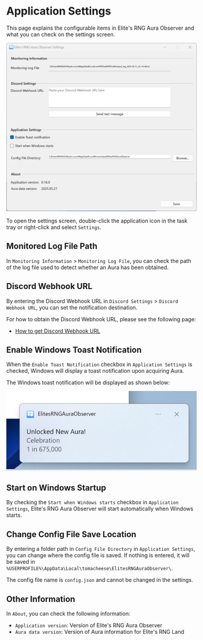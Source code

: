 # Application Settings

This page explains the configurable items in Elite's RNG Aura Observer and what you can check on the settings screen.

![Settings screen of Elite's RNG Aura Observer](/docs/assets/installation/settings-ui.png)

To open the settings screen, double-click the application icon in the task tray or right-click and select `Settings`.

## Monitored Log File Path

In `Monitoring Information` > `Monitoring Log File`, you can check the path of the log file used to detect whether an Aura has been obtained.

## Discord Webhook URL

By entering the Discord Webhook URL in `Discord Settings` > `Discord Webhook URL`, you can set the notification destination.

For how to obtain the Discord Webhook URL, please see the following page:

- [How to get Discord Webhook URL](get-discord-webhook-url.md)

## Enable Windows Toast Notification

When the `Enable Toast Notification` checkbox in `Application Settings` is checked, Windows will display a toast notification upon acquiring Aura.

The Windows toast notification will be displayed as shown below:

![Example of Windows toast notification for Aura acquisition](/docs/assets/installation/unlocked-new-aura-toast.png)

## Start on Windows Startup

By checking the `Start when Windows starts` checkbox in `Application Settings`, Elite's RNG Aura Observer will start automatically when Windows starts.

## Change Config File Save Location

By entering a folder path in `Config File Directory` in `Application Settings`, you can change where the config file is saved. If nothing is entered, it will be saved in `%USERPROFILE%\AppData\Local\tomacheese\ElitesRNGAuraObserver\`.

The config file name is `config.json` and cannot be changed in the settings.

## Other Information

In `About`, you can check the following information:

- `Application version`: Version of Elite's RNG Aura Observer
- `Aura data version`: Version of Aura information for Elite's RNG Land
